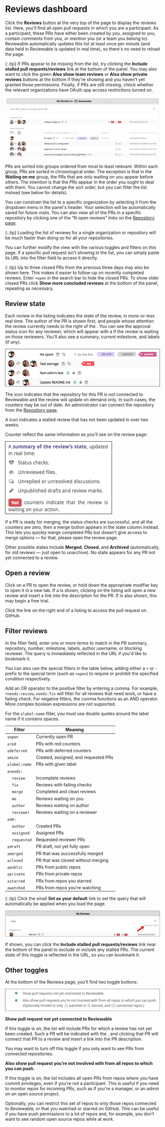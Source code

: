 
# Reviews dashboard

Click the **Reviews** button at the very top of the page to display the reviews list. Here, you'll find all open pull requests in which you are a participant. As a participant, these PRs have either been created by you, assigned to you, contain comments from you, or mention you (or a team you belong to).  Reviewable automatically updates this list at least once per minute (and data held in Reviewable is updated in real time), so there's no need to reload the page.

{:.tip}
If PRs appear to be missing from the list, try clicking the **Include stalled pull requests/reviews** link at the bottom of the panel. You may also want to click the green **Also show team reviews** or **Also show private reviews** buttons at the bottom if they're showing and you haven't yet granted those permissions. Finally, if PRs are still missing, check whether the relevant organizations have OAuth app access restrictions turned on.

![reviewable reviews list](images/reviews_4.png)

PRs are sorted into groups ordered from most to least relevant. Within each group, PRs are sorted in chronological order. The exception is that in the **Waiting on me** group, the PRs that are only waiting on you appear before others. The intention is that the PRs appear in the order you ought to deal with them. You cannot change the sort order, but you can filter the list instead (see below for details).

You can constrain the list to a specific organization by selecting it from the dropdown menu in the panel's header.  Your selection will be automatically saved for future visits.  You can also view all of the PRs in a specific repository by clicking one of the “N open reviews” links on the [Repository page](repositories.md).

{:.tip}
Loading the list of reviews for a single organization or repository will be much faster than doing so for all your repositories.

You can further modify the view with the various toggles and filters on this page.  If a specific pull request isn't showing in the list, you can simply paste its URL into the filter field to access it directly.

{:.tip}
Up to three closed PRs from the previous three days may also be shown here. This makes it easier to follow-up on recently completed reviews. Enter `+open` in the search bar to hide the closed PRs.  To show older closed PRs click **Show more concluded reviews** at the bottom of the panel, repeating as necessary.


## Review state

Each review in the listing indicates the state of the review, in more-or-less real time.  The author of the PR is shown first, and people whose attention the review currently needs to the right of the <i class="fa fa-hand-o-right"></i>. You can see the approval status icon for any reviewer, which will appear with a <i class="fa fa-circle" style="color: #D87D7C"></i> if the review is waiting on those reviewers. You’ll also see a summary, current milestone, and labels (if any).

![reviews list](images/reviews_10.png)

The <i class="fa fa-chain-broken" style="color: #7D8084"></i> icon indicates that the repository for this PR is not connected to Reviewable and the review will update on demand only. In such cases, the counters may be out of date. An administrator can connect the repository from the [Repository page](repositories.md).

A <i class="fa fa-calendar-minus-o" style="color: #7D8084"></i> icon indicates a stalled review that has not been updated in over two weeks.

Counter reflect the same information as you'll see on the review page:

![reviewable review state](images/reviews_5.png)

If a PR is ready for merging, the status checks are successful, and all the counters are zero, then a merge button appears in the state column instead.  This lets you quickly merge completed PRs but doesn't give access to merge options — for that, please open the review page.

Other possible states include **Merged**, **Closed**, and **Archived** (automatically, for old reviews — just open to unarchive). No state appears for any PR not yet connected to a review.

<a id="open-review"></a>

## Open a review

Click on a PR to open the review, or hold down the appropriate modifier key to open it in a new tab.  If a <i class="fa fa-plus-circle" style="color: #85C88B"></i> is shown, clicking on the listing will open a new review and insert a link into the description for the PR. If <i class="fa fa-lock" style="color: #7D8084"></i> is also shown, this may begin a free trial.

Click the link on the right end of a listing to access the pull request on GitHub.

## Filter reviews

In the filter field, enter one or more terms to match in the PR summary, repository, number, milestone, labels, author username, or blocking reviewer.  The query is immediately reflected in the URL if you'd like to bookmark it.

You can also use the special filters in the table below, adding either a `+` or `-` prefix to the special term (such as `+open`) to require or prohibit the specified condition respectively.

Add an OR operator to the positive filter by entering a comma. For example, `+needs:review,needs:fix` will filter for all reviews that need work, or have a failing check. For negative filters, the comma functions as an AND operator. More complex boolean expressions are not supported.

For the <code>±label:<i>name</i></code> filter, you must use double quotes around the label name if it contains spaces.

Filter | Meaning
-----|---------
`±open` | Currently open PR
`±red` | PRs with red counters
`±deferred` | PRs with deferred counters
`±mine` | Created, assigned, and requested PRs
<code>±label:<i>name</i></code> | PRs with given label
`±needs:` | &nbsp;
&nbsp;&nbsp;&nbsp; `review` | Incomplete reviews
&nbsp;&nbsp;&nbsp; `fix` | Reviews with failing checks
&nbsp;&nbsp;&nbsp; `merge` | Completed and clean reviews
&nbsp;&nbsp;&nbsp; `me` | Reviews waiting on you
&nbsp;&nbsp;&nbsp; `author` | Reviews waiting on author
&nbsp;&nbsp;&nbsp; `reviewer` | Reviews waiting on a reviewer
`±am:` | &nbsp;
&nbsp;&nbsp;&nbsp; `author` | Created PRs
&nbsp;&nbsp;&nbsp; `assigned` | Assigned PRs
&nbsp;&nbsp;&nbsp; `requested` | Requested reviewer PRs
`±draft` | PR draft, not yet fully open
`±merged` | PR that was successfully merged
`±closed` | PR that was closed without merging
`±public` | PRs from public repos
`±private` | PRs from private repos
`±starred` | PRs from repos you starred
`±watched` | PRs from repos you're watching

{:.tip}
Click the small **Set as your default** link to set the query that will automatically be applied when you load the page.

![reviewable filter field](images/reviews_6.png)

If shown, you can click the **Include stalled pull requests/reviews** link near the bottom of the panel to exclude or include any stalled PRs.  The current state of this toggle is reflected in the URL, so you can bookmark it.

## Other toggles

At the bottom of the Reviews page, you’ll find two toggle buttons:

![reviewable reviews list toggles](images/reviews_14.png)

**Show pull request not yet connected to Reviewable**

If this toggle is on, the list will include PRs for which a review has not yet been created. Such a PR will be indicated with the <i class="fa fa-plus-circle" style="color: #85C88B"></i>, and clicking that PR will connect that PR to a review and insert a link into the PR description.

You may want to turn off this toggle if you only want to see PRs from connected repositories.

**Also show pull request you’re not involved with from all repos to which you can push.**

If this toggle is on, the list includes all open PRs from repos where you have commit privileges, even if you're not a participant.  This is useful if you need to monitor repos for incoming PRs, such as if you're a manager, or an admin on an open source project.

Optionally, you can restrict this set of repos to only those repos connected to Reviewable, or that you watched or starred on GitHub. This can be useful if you have push permissions to a lot of repos and, for example, you don’t want to see random open source repos while at work.
